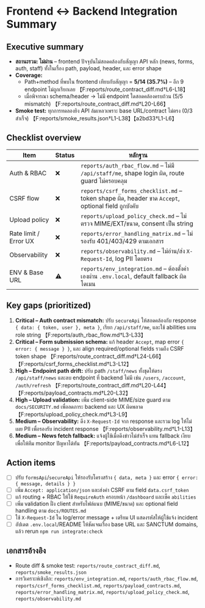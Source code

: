 # Frontend ↔ Backend Integration Summary

## Executive summary
- **สถานะรวม: ไม่ผ่าน** – frontend ปัจจุบันไม่สอดคล้องกับสัญญา API หลัก (news, forms, auth, staff) ทั้งในเรื่อง path, payload, header, และ error shape
- **Coverage:**
  - Path+method ที่พบใน frontend เทียบกับสัญญา = **5/14 (35.7%)** – อีก 9 endpoint ไม่ถูกเรียกเลย 【F:reports/route_contract_diff.md†L6-L18】
  - เมื่อพิจารณา schema/header → ไม่มี endpoint ใดสอดคล้องครบถ้วน (5/5 mismatch) 【F:reports/route_contract_diff.md†L20-L66】
- **Smoke test:** ทุกการทดลองยิง API ล้มเหลวเพราะ base URL/contract ไม่ตรง (0/3 สำเร็จ) 【F:reports/smoke_results.json†L1-L38】【a2bd33†L1-L6】

## Checklist overview
| Item | Status | หลักฐาน |
| --- | --- | --- |
| Auth & RBAC | ❌ | `reports/auth_rbac_flow.md` – ไม่มี `/api/staff/me`, shape login ผิด, route guard ไม่ครอบคลุม |
| CSRF flow | ❌ | `reports/csrf_forms_checklist.md` – token shape ผิด, header ขาด `Accept`, optional field ถูกบังคับ |
| Upload policy | ❌ | `reports/upload_policy_check.md` – ไม่ตรวจ MIME/EXT/ขนาด, consent เป็น string |
| Rate limit / Error UX | ❌ | `reports/error_handling_matrix.md` – ไม่รองรับ 401/403/429 ตามเอกสาร |
| Observability | ❌ | `reports/observability.md` – ไม่อ่าน/ส่ง `X-Request-Id`, log PII โดยตรง |
| ENV & Base URL | ⚠️ | `reports/env_integration.md` – ต้องตั้งค่าเองผ่าน `.env.local`, default fallback ผิดโดเมน |

## Key gaps (prioritized)
1. **Critical – Auth contract mismatch:** ปรับ `secureApi` ให้สอดคล้องกับ response `{ data: { token, user }, meta }`, เรียก `/api/staff/me`, และใช้ abilities แทน role string 【F:reports/auth_rbac_flow.md†L3-L33】
2. **Critical – Form submission schema:** แก้ header `Accept`, map error `{ error: { message } }`, และ align required/optional fields รวมถึง CSRF token shape 【F:reports/route_contract_diff.md†L24-L66】【F:reports/csrf_forms_checklist.md†L3-L12】
3. **High – Endpoint path drift:** ปรับ path `/staff/news` ทั้งชุดให้ตรง `/api/staff/news` และลบ endpoint ที่ backend ไม่มี เช่น `/users`, `/account`, `/auth/refresh` 【F:reports/route_contract_diff.md†L20-L44】【F:reports/payload_contracts.md†L20-L32】
4. **High – Upload validation:** เพิ่ม client-side MIME/size guard ตาม `docs/SECURITY.md` เพื่อลดภาระ backend และ UX ผิดพลาด 【F:reports/upload_policy_check.md†L3-L9】
5. **Medium – Observability:** ดึง `X-Request-Id` จาก response และรวม log ให้ไม่เผย PII เพื่อรองรับ incident response 【F:reports/observability.md†L1-L13】
6. **Medium – News fetch fallback:** แจ้งผู้ใช้เมื่อดึงข่าวไม่สำเร็จ แทน fallback เงียบ เพื่อให้ทีม monitor ปัญหาได้ทัน 【F:reports/payload_contracts.md†L6-L12】

## Action items
- [ ] ปรับ `formsApi`/`secureApi` ให้รองรับโครงสร้าง `{ data, meta }` และ error `{ error: { message, details } }`
- [ ] เพิ่ม `Accept: application/json` และส่งค่า CSRF ตาม field `data.csrf_token`
- [ ] แก้ routing + RBAC ให้ใช้ `RequireAuth` ครอบหน้า `/dashboard` และเช็ค `abilities`
- [ ] เพิ่ม validation ฝั่ง client สำหรับไฟล์แนบ (MIME/ขนาด) และ optional field handling ตาม `docs/ROUTES.md`
- [ ] ใช้ `X-Request-Id` ใน log/error message + เตรียม UI แสดงรหัสให้ผู้ใช้แจ้ง incident
- [ ] อัปเดต `.env.local`/README ให้ชัดเจนเรื่อง base URL และ SANCTUM domains, แล้ว rerun `npm run integrate:check`

## เอกสารอ้างอิง
- Route diff & smoke test: `reports/route_contract_diff.md`, `reports/smoke_results.json`
- การวิเคราะห์เชิงลึก: `reports/env_integration.md`, `reports/auth_rbac_flow.md`, `reports/csrf_forms_checklist.md`, `reports/payload_contracts.md`, `reports/error_handling_matrix.md`, `reports/upload_policy_check.md`, `reports/observability.md`
